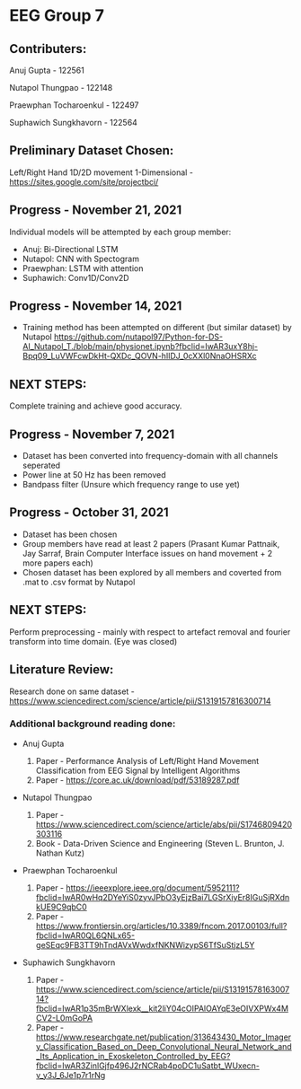 # EEG Group 7
## Contributers:
Anuj Gupta - 122561

Nutapol Thungpao - 122148

Praewphan Tocharoenkul - 122497

Suphawich Sungkhavorn - 122564
## Preliminary Dataset Chosen:
Left/Right Hand 1D/2D movement 1-Dimensional - https://sites.google.com/site/projectbci/
## Progress - November 21, 2021
Individual models will be attempted by each group member:
- Anuj: Bi-Directional LSTM
- Nutapol: CNN with Spectogram
- Praewphan: LSTM with attention
- Suphawich: Conv1D/Conv2D
## Progress - November 14, 2021
- Training method has been attempted on different (but similar dataset) by Nutapol https://github.com/nutapol97/Python-for-DS-AI_Nutapol_T./blob/main/physionet.ipynb?fbclid=IwAR3uxY8hj-Bpq09_LuVWFcwDkHt-QXDc_QOVN-hIlDJ_0cXXl0NnaOHSRXc
## NEXT STEPS:
Complete training and achieve good accuracy.
## Progress - November 7, 2021
- Dataset has been converted into frequency-domain with all channels seperated
- Power line at 50 Hz has been removed
- Bandpass filter (Unsure which frequency range to use yet)
## Progress - October 31, 2021
- Dataset has been chosen
- Group members have read at least 2 papers (Prasant Kumar Pattnaik, Jay Sarraf, Brain Computer Interface issues on hand movement + 2 more papers each)
- Chosen dataset has been explored by all members and coverted from .mat to .csv format by Nutapol
## NEXT STEPS:
Perform preprocessing - mainly with respect to artefact removal and fourier transform into time domain. (Eye was closed)
## Literature Review:
Research done on same dataset - https://www.sciencedirect.com/science/article/pii/S1319157816300714

### Additional background reading done:
- Anuj Gupta 
  1. Paper - Performance Analysis of Left/Right Hand Movement Classification from EEG Signal by Intelligent Algorithms
  2. Paper - https://core.ac.uk/download/pdf/53189287.pdf

- Nutapol Thungpao
  1. Paper - https://www.sciencedirect.com/science/article/abs/pii/S1746809420303116
  2. Book - Data-Driven Science and Engineering (Steven L. Brunton, J. Nathan Kutz)
  
- Praewphan Tocharoenkul
  1. Paper - https://ieeexplore.ieee.org/document/5952111?fbclid=IwAR0wHq2DYeYiS0zyvJPbO3yEjzBai7LGSrXiyEr8IGuSjRXdnkUE9C9qbC0
  2. Paper - https://www.frontiersin.org/articles/10.3389/fncom.2017.00103/full?fbclid=IwAR0QL6QNLx65-geSEqc9FB3TT9hTndAVxWwdxfNKNWizypS6TfSuStjzL5Y
  
- Suphawich Sungkhavorn
  1. Paper - https://www.sciencedirect.com/science/article/pii/S1319157816300714?fbclid=IwAR1p35mBrWXlexk__kit2liY04cOIPAlOAYqE3eOIVXPWx4MCV2-L0mGoPA
  2. Paper - https://www.researchgate.net/publication/313643430_Motor_Imagery_Classification_Based_on_Deep_Convolutional_Neural_Network_and_Its_Application_in_Exoskeleton_Controlled_by_EEG?fbclid=IwAR3ZinlGjfp496J2rNCRab4poDC1uSatbt_WUxecn-v_y3J_6Je1p7r1rNg
